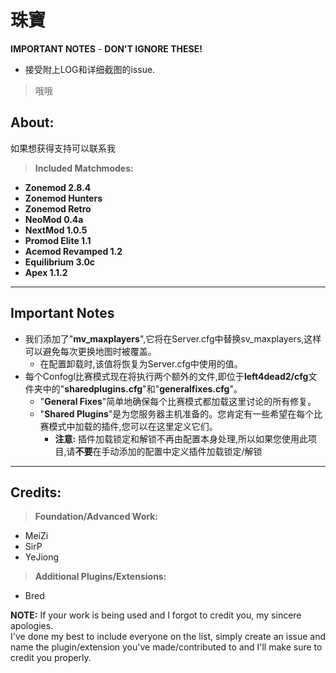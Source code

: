 # **珠寶**

**IMPORTANT NOTES** - **DON'T IGNORE THESE!**
* 接受附上LOG和详细截图的issue.
>哦哦


## **About:**

如果想获得支持可以联系我

> **Included Matchmodes:**
* **Zonemod 2.8.4**
* **Zonemod Hunters**
* **Zonemod Retro**
* **NeoMod 0.4a** 
* **NextMod 1.0.5**
* **Promod Elite 1.1**
* **Acemod Revamped 1.2**
* **Equilibrium 3.0c**
* **Apex 1.1.2**

---

## **Important Notes**
* 我们添加了"**mv_maxplayers**",它将在Server.cfg中替换sv_maxplayers,这样可以避免每次更换地图时被覆盖。
  * 在配置卸载时,该值将恢复为Server.cfg中使用的值。
* 每个Confogl比赛模式现在将执行两个额外的文件,即位于**left4dead2/cfg**文件夹中的"**sharedplugins.cfg**"和"**generalfixes.cfg**"。
  * "**General Fixes**"简单地确保每个比赛模式都加载这里讨论的所有修复。
  * "**Shared Plugins**"是为您服务器主机准备的。您肯定有一些希望在每个比赛模式中加载的插件,您可以在这里定义它们。
    * **注意:** 插件加载锁定和解锁不再由配置本身处理,所以如果您使用此项目,请**不要**在手动添加的配置中定义插件加载锁定/解锁

---
	
## **Credits:**

> **Foundation/Advanced Work:**
* MeiZi
* SirP
* YeJiong


> **Additional Plugins/Extensions:**
* Bred

**NOTE:** If your work is being used and I forgot to credit you, my sincere apologies.  
I've done my best to include everyone on the list, simply create an issue and name the plugin/extension you've made/contributed to and I'll make sure to credit you properly.
